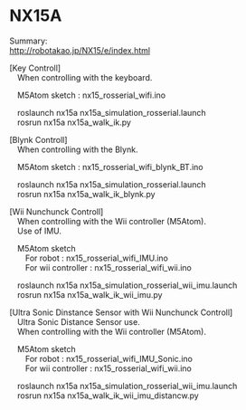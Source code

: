 # NX15A
Summary:  
http://robotakao.jp/NX15/e/index.html  
  
  
[Key Controll]  
&emsp;When controlling with the keyboard.  
  
&emsp;M5Atom sketch : nx15_rosserial_wifi.ino  
  
&emsp;roslaunch nx15a nx15a_simulation_rosserial.launch  
&emsp;rosrun nx15a nx15a_walk_ik.py  
  
[Blynk Controll]  
&emsp;When controlling with the Blynk.  
  
&emsp;M5Atom sketch : nx15_rosserial_wifi_blynk_BT.ino  
  
&emsp;roslaunch nx15a nx15a_simulation_rosserial.launch  
&emsp;rosrun nx15a nx15a_walk_ik_blynk.py  
  
[Wii Nunchunck Controll]  
&emsp;When controlling with the Wii controller (M5Atom).  
&emsp;Use of IMU.  
  
&emsp;M5Atom sketch  
&emsp;&emsp;For robot : nx15_rosserial_wifi_IMU.ino  
&emsp;&emsp;For wii controller : nx15_rosserial_wifi_wii.ino  
  
&emsp;roslaunch nx15a nx15a_simulation_rosserial_wii_imu.launch  
&emsp;rosrun nx15a nx15a_walk_ik_wii_imu.py  
  
[Ultra Sonic Dinstance Sensor with Wii Nunchunck Controll]  
&emsp;Ultra Sonic Distance Sensor use.  
&emsp;When controlling with the Wii controller (M5Atom).  
  
&emsp;M5Atom sketch  
&emsp;&emsp;For robot : nx15_rosserial_wifi_IMU_Sonic.ino  
&emsp;&emsp;For wii controller : nx15_rosserial_wifi_wii.ino  
  
&emsp;roslaunch nx15a nx15a_simulation_rosserial_wii_imu.launch  
&emsp;rosrun nx15a nx15a_walk_ik_wii_imu_distancw.py  
